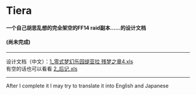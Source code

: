 # Tiera


#### 一个自己胡思乱想的完全架空的FF14 raid副本......的设计文档 <br>
#### (尚未完成)<br>

***
设计文档（中文）：[1_零式梦幻乐园缇亚拉  残梦之章4.xls](https://github.com/ZafkielR/Tiera/blob/main/1_%E9%9B%B6%E5%BC%8F%E6%A2%A6%E5%B9%BB%E4%B9%90%E5%9B%AD%E7%BC%87%E4%BA%9A%E6%8B%89%20%E6%AE%8B%E6%A2%A6%E4%B9%8B%E7%AB%A04.xlsx) <br>
有空的话也可以看看 [2_后记.xls](https://github.com/ZafkielR/Tiera/blob/main/2_%E5%90%8E%E8%AE%B0.xlsx) <br>
***

After I complete it I may try to translate it into English and Japanese<br>
<br>
